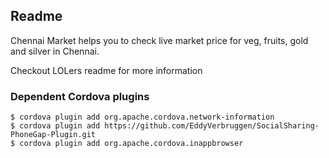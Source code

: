 ## Readme

Chennai Market helps you to check live market price for veg, fruits, gold and silver
in Chennai.

Checkout LOLers readme for more information

### Dependent Cordova plugins

    $ cordova plugin add org.apache.cordova.network-information
    $ cordova plugin add https://github.com/EddyVerbruggen/SocialSharing-PhoneGap-Plugin.git
    $ cordova plugin add org.apache.cordova.inappbrowser